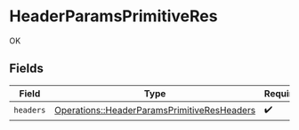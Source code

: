 # HeaderParamsPrimitiveRes

OK


## Fields

| Field                                                                                                     | Type                                                                                                      | Required                                                                                                  | Description                                                                                               |
| --------------------------------------------------------------------------------------------------------- | --------------------------------------------------------------------------------------------------------- | --------------------------------------------------------------------------------------------------------- | --------------------------------------------------------------------------------------------------------- |
| `headers`                                                                                                 | [Operations::HeaderParamsPrimitiveResHeaders](../../models/operations/headerparamsprimitiveresheaders.md) | :heavy_check_mark:                                                                                        | N/A                                                                                                       |